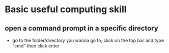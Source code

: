 # Basic useful computing skill
## open a command prompt in a specific directory
- go to the folder/directory you wanna go to; click on the top bar and type "cmd" then click enter